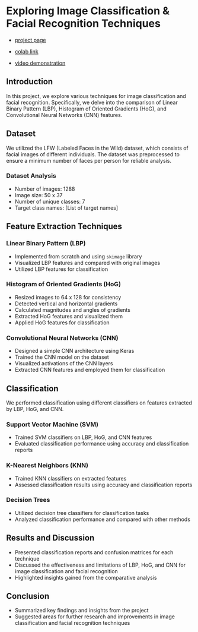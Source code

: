 # Exploring Image Classification & Facial Recognition Techniques

- [project page](https://kruttichhwas.github.io/face-recognition-website/)

- [colab link](https://colab.research.google.com/drive/1fCVS87RY16ql-hTSjf8TEx2vFvrFt-pJ#scrollTo=aMttjFAu9zZv)

- [video demonstration](https://youtu.be/ud5oh22mbVs?si=n3v7OQfQZzcYZbQv)

## Introduction
In this project, we explore various techniques for image classification and facial recognition. Specifically, we delve into the comparison of Linear Binary Pattern (LBP), Histogram of Oriented Gradients (HoG), and Convolutional Neural Networks (CNN) features.

## Dataset
We utilized the LFW (Labeled Faces in the Wild) dataset, which consists of facial images of different individuals. The dataset was preprocessed to ensure a minimum number of faces per person for reliable analysis.

### Dataset Analysis
- Number of images: 1288
- Image size: 50 x 37
- Number of unique classes: 7
- Target class names: [List of target names]

## Feature Extraction Techniques

### Linear Binary Pattern (LBP)
- Implemented from scratch and using `skimage` library
- Visualized LBP features and compared with original images
- Utilized LBP features for classification

### Histogram of Oriented Gradients (HoG)
- Resized images to 64 x 128 for consistency
- Detected vertical and horizontal gradients
- Calculated magnitudes and angles of gradients
- Extracted HoG features and visualized them
- Applied HoG features for classification

### Convolutional Neural Networks (CNN)
- Designed a simple CNN architecture using Keras
- Trained the CNN model on the dataset
- Visualized activations of the CNN layers
- Extracted CNN features and employed them for classification

## Classification
We performed classification using different classifiers on features extracted by LBP, HoG, and CNN.

### Support Vector Machine (SVM)
- Trained SVM classifiers on LBP, HoG, and CNN features
- Evaluated classification performance using accuracy and classification reports

### K-Nearest Neighbors (KNN)
- Trained KNN classifiers on extracted features
- Assessed classification results using accuracy and classification reports

### Decision Trees
- Utilized decision tree classifiers for classification tasks
- Analyzed classification performance and compared with other methods

## Results and Discussion
- Presented classification reports and confusion matrices for each technique
- Discussed the effectiveness and limitations of LBP, HoG, and CNN for image classification and facial recognition
- Highlighted insights gained from the comparative analysis

## Conclusion
- Summarized key findings and insights from the project
- Suggested areas for further research and improvements in image classification and facial recognition techniques
